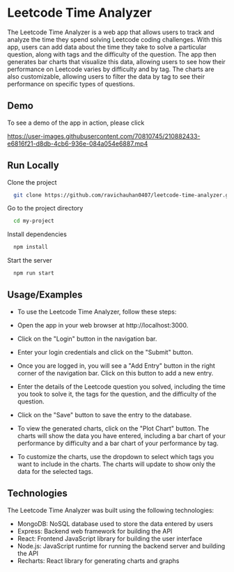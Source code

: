 
# Leetcode Time Analyzer

The Leetcode Time Analyzer is a web app that allows users to track and analyze the time they spend solving Leetcode coding challenges. With this app, users can add data about the time they take to solve a particular question, along with tags and the difficulty of the question. The app then generates bar charts that visualize this data, allowing users to see how their performance on Leetcode varies by difficulty and by tag. The charts are also customizable, allowing users to filter the data by tag to see their performance on specific types of questions.

## Demo

To see a demo of the app in action, please click 


https://user-images.githubusercontent.com/70810745/210882433-e6816f21-d8db-4cb6-936e-084a054e6887.mp4






## Run Locally

Clone the project

```bash
  git clone https://github.com/ravichauhan0407/leetcode-time-analyzer.git
```

Go to the project directory

```bash
  cd my-project
```

Install dependencies

```bash
  npm install
```

Start the server

```bash
  npm run start
```


## Usage/Examples

- To use the Leetcode Time Analyzer, follow these steps:

- Open the app in your web browser at http://localhost:3000.

- Click on the "Login" button in the navigation bar.

- Enter your login credentials and click on the "Submit" button.

- Once you are logged in, you will see a "Add Entry" button in the right corner of the navigation bar. Click on this button to add a new entry.

- Enter the details of the Leetcode question you solved, including the time you took to solve it, the tags for the question, and the difficulty of the question.

- Click on the "Save" button to save the entry to the database.

- To view the generated charts, click on the "Plot Chart" button. The charts will show the data you have entered, including a bar chart of your performance by difficulty and a bar chart of your performance by tag.

- To customize the charts, use the dropdown  to select which tags you want to include in the charts. The charts will update to show only the data for the selected tags.
## Technologies
The Leetcode Time Analyzer was built using the following technologies:

- MongoDB: NoSQL database used to store the data entered by users
- Express: Backend web framework for building the API
- React: Frontend JavaScript library for building the user interface
- Node.js: JavaScript runtime for running the backend server and building the API
- Recharts: React library for generating charts and graphs
